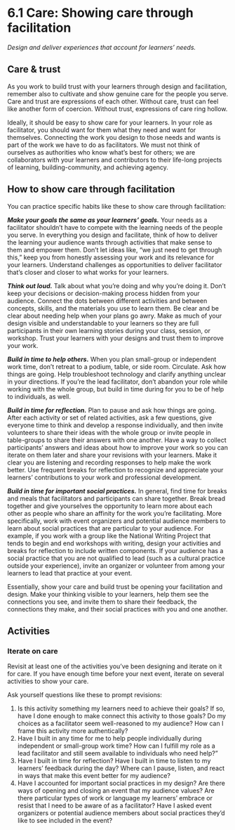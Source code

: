 # 6.1 Care: Showing care through facilitation

_Design and deliver experiences that account for learners’ needs._

## Care & trust

As you work to build trust with your learners through design and facilitation, remember also to cultivate and show genuine care for the people you serve. Care and trust are expressions of each other. Without care, trust can feel like another form of coercion. Without trust, expressions of care ring hollow.

Ideally, it should be easy to show care for your learners. In your role as facilitator, you should want for them what they need and want for themselves. Connecting the work you design to those needs and wants is part of the work we have to do as facilitators. We must not think of ourselves as authorities who know what’s best for others; we are collaborators with your learners and contributors to their life-long projects of learning, building-community, and achieving agency.

## How to show care through facilitation

You can practice specific habits like these to show care through facilitation:

_**Make your goals the same as your learners’ goals.**_ Your needs as a facilitator shouldn’t have to compete with the learning needs of the people you serve. In everything you design and facilitate, think of how to deliver the learning your audience wants through activities that make sense to them and empower them. Don’t let ideas like, “we just need to get through this,” keep you from honestly assessing your work and its relevance for your learners. Understand challenges as opportunities to deliver facilitator that’s closer and closer to what works for your learners.

_**Think out loud.**_ Talk about what you’re doing and why you’re doing it. Don’t keep your decisions or decision-making process hidden from your audience. Connect the dots between different activities and between concepts, skills, and the materials you use to learn them. Be clear and be clear about needing help when your plans go awry. Make as much of your design visible and understandable to your learners so they are full participants in their own learning stories during your class, session, or workshop. Trust your learners with your designs and trust them to improve your work.

_**Build in time to help others.**_ When you plan small-group or independent work time, don’t retreat to a podium, table, or side room. Circulate. Ask how things are going. Help troubleshoot technology and clarify anything unclear in your directions. If you’re the lead facilitator, don’t abandon your role while working with the whole group, but build in time during for you to be of help to individuals, as well.

_**Build in time for reflection.**_ Plan to pause and ask how things are going. After each activity or set of related activities, ask a few questions, give everyone time to think and develop a response individually, and then invite volunteers to share their ideas with the whole group or invite people in table-groups to share their answers with one another. Have a way to collect participants’ answers and ideas about how to improve your work so you can iterate on them later and share your revisions with your learners. Make it clear you are listening and recording responses to help make the work better. Use frequent breaks for reflection to recognize and appreciate your learners’ contributions to your work and professional development.

_**Build in time for important social practices.**_ In general, find time for breaks and meals that facilitators and participants can share together. Break bread together and give yourselves the opportunity to learn more about each other as people who share an affinity for the work you’re facilitating. More specifically, work with event organizers and potential audience members to learn about social practices that are particular to your audience. For example, if you work with a group like the National Writing Project that tends to begin and end workshops with writing, design your activities and breaks for reflection to include written components. If your audience has a social practice that you are not qualified to lead \(such as a cultural practice outside your experience\), invite an organizer or volunteer from among your learners to lead that practice at your event.

Essentially, show your care and build trust be opening your facilitation and design. Make your thinking visible to your learners, help them see the connections you see, and invite them to share their feedback, the connections they make, and their social practices with you and one another.

## Activities

### Iterate on care

Revisit at least one of the activities you’ve been designing and iterate on it for care. If you have enough time before your next event, iterate on several activities to show your care.

Ask yourself questions like these to prompt revisions:

1. Is this activity something my learners need to achieve their goals? If so, have I done enough to make connect this activity to those goals? Do my choices as a facilitator seem well-reasoned to my audience? How can I frame this activity more authentically?
2. Have I built in any time for me to help people individually during independent or small-group work time? How can I fulfill my role as a lead facilitator and still seem available to individuals who need help?”
3. Have I built in time for reflection? Have I built in time to listen to my learners’ feedback during the day? Where can I pause, listen, and react in ways that make this event better for my audience?
4. Have I accounted for important social practices in my design? Are there ways of opening and closing an event that my audience values? Are there particular types of work or language my learners’ embrace or resist that I need to be aware of as a facilitator? Have I asked event organizers or potential audience members about social practices they’d like to see included in the event?



